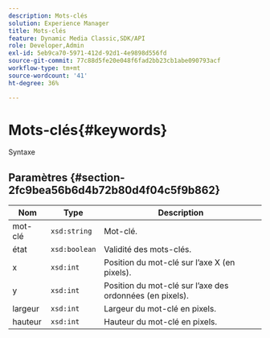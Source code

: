 ```yaml
---
description: Mots-clés
solution: Experience Manager
title: Mots-clés
feature: Dynamic Media Classic,SDK/API
role: Developer,Admin
exl-id: 5eb9ca70-5971-412d-92d1-4e9898d556fd
source-git-commit: 77c88d5fe20e048f6fad2bb23cb1abe090793acf
workflow-type: tm+mt
source-wordcount: '41'
ht-degree: 36%

---
```


# Mots-clés{#keywords}

Syntaxe

## Paramètres {#section-2fc9bea56b6d4b72b80d4f04c5f9b862}

| Nom | Type | Description |
|---|---|---|
| mot-clé | `xsd:string` | Mot-clé. |
| état | `xsd:boolean` | Validité des mots-clés. |
| x | `xsd:int` | Position du mot-clé sur l’axe X (en pixels). |
| y | `xsd:int` | Position du mot-clé sur l’axe des ordonnées (en pixels). |
| largeur | `xsd:int` | Largeur du mot-clé en pixels. |
| hauteur | `xsd:int` | Hauteur du mot-clé en pixels. |
